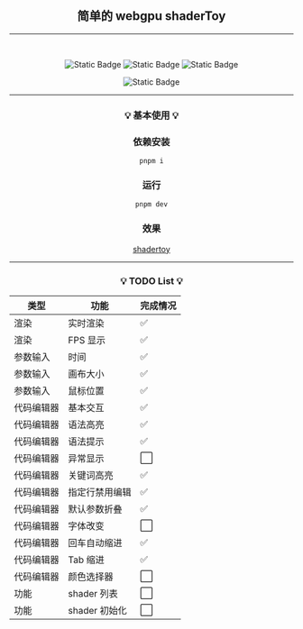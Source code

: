 <h2 align="center">简单的 webgpu shaderToy</h2>

<hr/>
<br>
<div align="center">

![Static Badge](https://img.shields.io/badge/chrome-113+-green)
![Static Badge](https://img.shields.io/badge/pnpm-8.2.0-8A2BE2)
![Static Badge](https://img.shields.io/badge/vite-4.3.2-blue)

![Static Badge](https://img.shields.io/badge/typescript-5.0.4-orange)

</div>
<hr/>
<h3 align="center">

💡 **基本使用** 💡

</h3>

<div align="center">

### 依赖安装

`pnpm i`

### 运行

`pnpm dev`

### 效果

[shadertoy](https://lyirs.github.io/my-webgpu-shadertoy/dist/)

</div>
<hr/>
<h3 align="center">

💡 **TODO List** 💡

</h3>
<div align="center">

| 类型       | 功能           | 完成情况 |
| ---------- | -------------- | -------- |
| 渲染       | 实时渲染       | ✅       |
| 渲染       | FPS 显示       | ✅       |
| 参数输入   | 时间           | ✅       |
| 参数输入   | 画布大小       | ✅       |
| 参数输入   | 鼠标位置       | ✅       |
| 代码编辑器 | 基本交互       | ✅       |
| 代码编辑器 | 语法高亮       | ✅       |
| 代码编辑器 | 语法提示       | ✅       |
| 代码编辑器 | 异常显示       | ⬜️      |
| 代码编辑器 | 关键词高亮     | ✅       |
| 代码编辑器 | 指定行禁用编辑 | ✅       |
| 代码编辑器 | 默认参数折叠   | ✅       |
| 代码编辑器 | 字体改变       | ⬜️      |
| 代码编辑器 | 回车自动缩进   | ✅       |
| 代码编辑器 | Tab 缩进       | ✅       |
| 代码编辑器 | 颜色选择器     | ⬜️      |
| 功能       | shader 列表    | ⬜️      |
| 功能       | shader 初始化  | ⬜️      |

</div>
